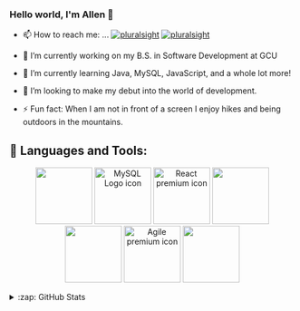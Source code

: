 ### Hello world, I'm Allen 👋

- 📫 How to reach me: ...
[![pluralsight](https://img.shields.io/website?label=pluralsight.com&style=for-the-badge&url=https%3A%2F%2Fpluralsight.com)](https://app.pluralsight.com/profile/TheMightyCraig)
[![pluralsight](https://img.shields.io/website?label=linkedin.com&style=for-the-badge&url=https%3A%2F%2Fhttps://www.linkedin.com)](www.linkedin.com/in/allen-c-036693184)

- 🔭 I’m currently working on my B.S. in Software Development at GCU
- 🌱 I’m currently learning Java, MySQL, JavaScript, and a whole lot more!
- 👯 I’m looking to make my debut into the world of development.
- ⚡ Fun fact: When I am not in front of a screen I enjoy hikes and being outdoors in the mountains.




## 🧰 Languages and Tools:
<p align="center">  
 <img src="https://cdn.jsdelivr.net/npm/programming-languages-logos/src/java/java.png" height="100">
 <img alt="MySQL Logo icon" src="https://img.icons8.com/ios-filled/344/mysql-logo.png" lazy="loaded"  height="100"> 
 <img width="100" height="100" src="https://www.flaticon.com/premium-icon/icons/svg/1183/1183672.svg" alt="React premium icon" title="React premium icon" class="loaded">
 <img src="https://cdn.jsdelivr.net/npm/programming-languages-logos/src/javascript/javascript.png" height="100">
 <img src="https://cdn.jsdelivr.net/npm/programming-languages-logos/src/html/html.png" height="100">
 <img width="100" height="100" src="https://www.flaticon.com/premium-icon/icons/svg/2974/2974331.svg" alt="Agile premium icon" title="Agile premium icon" class="loaded">
 <img width="100" height="100" id="details-enlarged-image" class="js-search-result-thumbnail responsive-img" src="https://as2.ftcdn.net/jpg/03/22/95/69/500_F_322956978_9ESBVewTYdhSu9G6qf2JazX9tUsdh53g.jpg"  >
  

</p>

<details>
  <summary>:zap: GitHub Stats</summary>

  <img align="left" alt="codeSTACKr's GitHub Stats" src="https://github-readme-stats.TheMightyCraig.vercel.app/api?username=codeSTACKr&show_icons=true&hide_border=true" />

</details>


